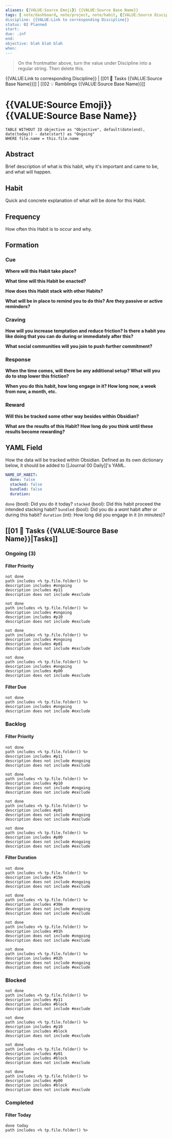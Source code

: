 ```yaml
---
aliases: {{VALUE:Source Emoji}} {{VALUE:Source Base Name}}
tags: [ note/dashboard, note/project, note/habit, {{VALUE:Source Discipline's Tag (No hashtag}} ]
discipline: {{VALUE:Link to corresponding Discipline}}
status: 02 Planned
start: 
due: .inf
end: 
objective: blah blah blah 
when: 
---
```

> On the frontmatter above, turn the value under Discipline into a regular string. Then delete this.

{{VALUE:Link to corresponding Discipline}} | [[01 🌊 Tasks {{VALUE:Source Base Name}}]] | [[02 💡 Ramblings {{VALUE:Source Base Name}}]]
# {{VALUE:Source Emoji}} {{VALUE:Source Base Name}}
```dataview
TABLE WITHOUT ID objective as "Objective", default(date(end), date(today)) - date(start) as "Ongoing"
WHERE file.name = this.file.name
```

## Abstract
Brief description of what is this habit, why it's important and came to be, and what will happen.

## Habit
Quick and concrete explanation of what will be done for this Habit.

## Frequency
How often this Habit is to occur and why.

## Formation
### Cue
**Where will this Habit take place?**


**What time will this Habit be enacted?**


**How does this Habit stack with other Habits?**


**What will be in place to remind you to do this? Are they passive or active reminders?**


### Craving
**How will you increase temptation and reduce friction? Is there a habit you like doing that you can do during or immediately after this?**


**What social communities will you join to push further commitment?**


### Response
**When the time comes, will there be any additional setup? What will you do to stop lower this friction?**


**When you do this habit, how long engage in it? How long now, a week from now, a month, etc.**


### Reward
**Will this be tracked some other way besides within Obsidian?**


**What are the results of this Habit? How long do you think until these results become rewarding?**


## YAML Field
How the data will be tracked within Obsidian. Defined as its own dictionary below, it should be added to [[Journal 00 Daily]]'s YAML.
```YAML
NAME_OF_HABIT:
  done: false
  stacked: false
  bundled: false
  duration: 
```

`done` (bool): Did you do it today?
`stacked` (bool): Did this habit proceed the intended stacking habit?
`bundled` (bool): Did you do a *want* habit after or during this habit?
`duration` (int): How long did you engage in it (in minutes)?

## [[01 🌊 Tasks {{VALUE:Source Base Name}}|Tasks]]
### Ongoing (3)
#### Filter Priority
```tasks
not done
path includes <% tp.file.folder() %>
description includes #ongoing
description includes #p11
description does not include #exclude 
```
```tasks
not done
path includes <% tp.file.folder() %>
description includes #ongoing
description includes #p10
description does not include #exclude 
```
```tasks
not done
path includes <% tp.file.folder() %>
description includes #ongoing
description includes #p01
description does not include #exclude 
```
```tasks
not done
path includes <% tp.file.folder() %>
description includes #ongoing
description includes #p00
description does not include #exclude 
```

#### Filter Due
```tasks
not done
path includes <% tp.file.folder() %>
description includes #ongoing
description does not include #exclude 
```

### Backlog
#### Filter Priority
```tasks
not done
path includes <% tp.file.folder() %>
description includes #p11
description does not include #ongoing
description does not include #exclude 
```
```tasks
not done
path includes <% tp.file.folder() %>
description includes #p10 
description does not include #ongoing
description does not include #exclude 
```
```tasks
not done
path includes <% tp.file.folder() %>
description includes #p01 
description does not include #ongoing
description does not include #exclude 
```
```tasks
not done
path includes <% tp.file.folder() %>
description includes #p00
description does not include #ongoing
description does not include #exclude 
```

#### Filter Duration
```tasks
not done
path includes <% tp.file.folder() %>
description includes #15m
description does not include #ongoing
description does not include #exclude 
```
```tasks
not done
path includes <% tp.file.folder() %>
description includes #30m 
description does not include #ongoing
description does not include #exclude 
```
```tasks
not done
path includes <% tp.file.folder() %>
description includes #01h 
description does not include #ongoing
description does not include #exclude 
```
```tasks
not done
path includes <% tp.file.folder() %>
description includes #02h 
description does not include #ongoing
description does not include #exclude 
```

### Blocked
```tasks
not done
path includes <% tp.file.folder() %>
description includes #p11
description includes #block
description does not include #exclude 
```
```tasks
not done
path includes <% tp.file.folder() %>
description includes #p10 
description includes #block
description does not include #exclude 
```
```tasks
not done
path includes <% tp.file.folder() %>
description includes #p01 
description includes #block
description does not include #exclude 
```
```tasks
not done
path includes <% tp.file.folder() %>
description includes #p00
description includes #block
description does not include #exclude 
```

### Completed
#### Filter Today
```tasks
done today
path includes <% tp.file.folder() %>
```